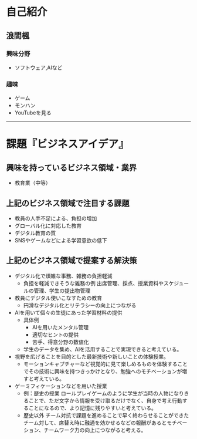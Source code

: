 # 自己紹介

## 浪間楓

### 興味分野

- ソフトウェア,AIなど

### 趣味

- ゲーム
- モンハン
- YouTubeを見る

* * * 

# 課題『ビジネスアイデア』

## 興味を持っているビジネス領域・業界

- 教育業（中等）

## 上記のビジネス領域で注目する課題
- 教員の人手不足による、負担の増加
- グローバル化に対応した教育
- デジタル教育の質
- SNSやゲームなどによる学習意欲の低下

## 上記のビジネス領域で提案する解決策
- デジタル化で煩雑な事務、雑務の負担軽減
    - 負担を軽減できそうな雑務の例
    出席管理、採点、授業資料やスケジュールの管理、学生の提出物管理
- 教員にデジタル使いこなすための教育
    - 円滑なデジタル化とリテラシーの向上につながる
- AIを用いて個々の生徒にあった学習材料の提供
    - 具体例
        - AIを用いたメンタル管理
        - 適切なヒントの提供
        - 苦手、得意分野の数値化
    - 学生のデータを集め、AIを活用することで実現できると考えている。
- 視野を広げることを目的とした最新技術や新しいことの体験授業。
  - モーションキャプチャーなど視覚的に見て楽しめるものを体験することでその技術に興味を持つきっかけとなり、勉強へのモチベーションが増すと考えている。
- ゲーミフィケーションなどを用いた授業
    - 例：歴史の授業
    ロールプレイゲームのように学生が当時の人物になりきることで、ただ文字から情報を受け取るだけでなく、自身で考え行動することになるので、より記憶に残りやすいと考えている。
    - 歴史以外
    チーム対抗で課題を進めることで早く終わらせることができたチーム対して、席替え時に融通を効かせるなどの報酬があるとモチベーション、チームワーク力の向上につながると考える。
